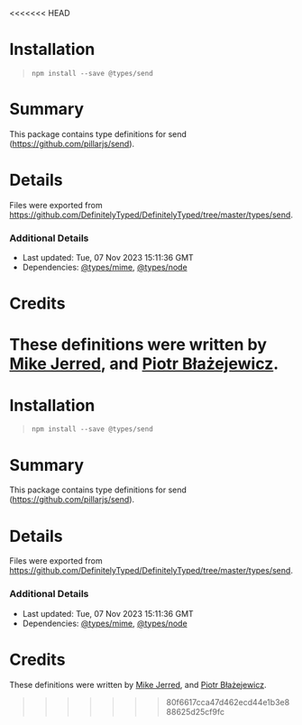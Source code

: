 <<<<<<< HEAD
# Installation
> `npm install --save @types/send`

# Summary
This package contains type definitions for send (https://github.com/pillarjs/send).

# Details
Files were exported from https://github.com/DefinitelyTyped/DefinitelyTyped/tree/master/types/send.

### Additional Details
 * Last updated: Tue, 07 Nov 2023 15:11:36 GMT
 * Dependencies: [@types/mime](https://npmjs.com/package/@types/mime), [@types/node](https://npmjs.com/package/@types/node)

# Credits
These definitions were written by [Mike Jerred](https://github.com/MikeJerred), and [Piotr Błażejewicz](https://github.com/peterblazejewicz).
=======
# Installation
> `npm install --save @types/send`

# Summary
This package contains type definitions for send (https://github.com/pillarjs/send).

# Details
Files were exported from https://github.com/DefinitelyTyped/DefinitelyTyped/tree/master/types/send.

### Additional Details
 * Last updated: Tue, 07 Nov 2023 15:11:36 GMT
 * Dependencies: [@types/mime](https://npmjs.com/package/@types/mime), [@types/node](https://npmjs.com/package/@types/node)

# Credits
These definitions were written by [Mike Jerred](https://github.com/MikeJerred), and [Piotr Błażejewicz](https://github.com/peterblazejewicz).
>>>>>>> 80f6617cca47d462ecd44e1b3e888625d25cf9fc
